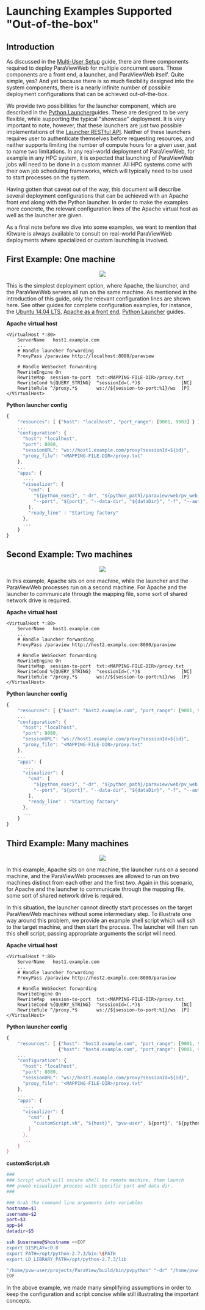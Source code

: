 # Launching Examples Supported "Out-of-the-box"

## Introduction

As discussed in the [Multi-User Setup](/paraviewweb/docs/guides/multi_user_setup.html) guide, there are three components required to deploy ParaViewWeb for multiple concurrent users.  Those components are a front end, a launcher, and ParaViewWeb itself.  Quite simple, yes?  And yet because there is so much flexibility designed into the system components, there is a nearly infinite number of possibile deployment configurations that can be achieved out-of-the-box.

We provide two possibilities for the launcher component, which are described in the [Python Launcher](/paraviewweb/docs/guides/python_launcher.html)guides.  These are designed to be very flexible, while supporting the typical "showcase" deployment.  It is very important to note, however, that these launchers are just two possible implementations of the [Launcher RESTful API](/paraviewweb/docs/guides/launcher_api.html).  Neither of these launchers requires user to authenticate themselves before requesting resources, and neither supports limiting the number of compute hours for a given user, just to name two limitations.  In any real-world deployment of ParaViewWeb, for example in any HPC system, it is expected that launching of ParaViewWeb jobs will need to be done in a custom manner.  All HPC systems come with their own job scheduling frameworks, which will typically need to be used to start processes on the system.

Having gotten that caveat out of the way, this document will describe several deployment configurations that can be achieved with an Apache front end along with the Python launcher.  In order to make the examples more concrete, the relevant configuration lines of the Apache virtual host as well as the launcher are given.

As a final note before we dive into some examples, we want to mention that Kitware is always available to consult on real-world ParaViewWeb deployments where specialized or custom launching is involved.

## First Example: One machine

<center>
<img src='launching_examples/pvw-deploy-opt-1.png'/>
</center>

This is the simplest deployment option, where Apache, the launcher, and the ParaViewWeb servers all run on the same machine.  As mentioned in the introduction of this guide, only the relevant configuration lines are shown here.  See other guides for complete configuration examples, for instance, the [Ubuntu 14.04 LTS](/paraviewweb/docs/guides/ubuntu_14_04.html), [Apache as a front end](/paraviewweb/docs/guides/apache_front_end.html), [Python Launcher](/paraviewweb/docs/guides/python_launcher.html) guides.

__Apache virtual host__

```plain
<VirtualHost *:80>
    ServerName   host1.example.com
    ...
    # Handle launcher forwarding
    ProxyPass /paraview http://localhost:8080/paraview

    # Handle WebSocket forwarding
    RewriteEngine On
    RewriteMap  session-to-port  txt:<MAPPING-FILE-DIR>/proxy.txt
    RewriteCond %{QUERY_STRING}  ^sessionId=(.*)$               [NC]
    RewriteRule ^/proxy.*$       ws://${session-to-port:%1}/ws  [P]
</VirtualHost>
```

__Python launcher config__

```js
{
    "resources": [ {"host": "localhost", "port_range": [9001, 9003] } ],
    ...
    "configuration": {
      "host": "localhost",
      "port": 8080,
      "sessionURL": "ws://host1.example.com/proxy?sessionId=${id}",
      "proxy_file": "<MAPPING-FILE-DIR>/proxy.txt"
    },
    ...
    "apps": {
      ...,
      "visualizer": {
        "cmd": [
          "${python_exec}", "-dr", "${python_path}/paraview/web/pv_web_visualizer.py",
          "--port", "${port}", "--data-dir", "${dataDir}", "-f", "--authKey", "${secret}"
        ],
        "ready_line" : "Starting factory"
      },
      ...
    }
}
```

## Second Example: Two machines

<center>
<img src='launching_examples/pvw-deploy-opt-2.png'/>
</center>

In this example, Apache sits on one machine, while the launcher and the ParaViewWeb processes run on a second machine.  For Apache and the launcher to communicate through the mapping file, some sort of shared network drive is required.

__Apache virtual host__

``` plain
<VirtualHost *:80>
    ServerName   host1.example.com
    ...
    # Handle launcher forwarding
    ProxyPass /paraview http://host2.example.com:8080/paraview

    # Handle WebSocket forwarding
    RewriteEngine On
    RewriteMap  session-to-port  txt:<MAPPING-FILE-DIR>/proxy.txt
    RewriteCond %{QUERY_STRING}  ^sessionId=(.*)$               [NC]
    RewriteRule ^/proxy.*$       ws://${session-to-port:%1}/ws  [P]
</VirtualHost>
```

__Python launcher config__

``` js
{
    "resources": [ {"host": "host2.example.com", "port_range": [9001, 9003] } ],
    ...
    "configuration": {
      "host": "localhost",
      "port": 8080,
      "sessionURL": "ws://host1.example.com/proxy?sessionId=${id}",
      "proxy_file": "<MAPPING-FILE-DIR>/proxy.txt"
    },
    ...
    "apps": {
      ...,
      "visualizer": {
        "cmd": [
          "${python_exec}", "-dr", "${python_path}/paraview/web/pv_web_visualizer.py",
          "--port", "${port}", "--data-dir", "${dataDir}", "-f", "--authKey", "${secret}"
        ],
        "ready_line" : "Starting factory"
      },
      ...
    }
}
```

## Third Example: Many machines

<center>
<img src='launching_examples/pvw-deploy-opt-3.png'/>
</center>

In this example, Apache sits on one machine, the launcher runs on a second machine, and the ParaViewWeb processes are allowed to run on two machines distinct from each other and the first two.  Again in this scenario, for Apache and the launcher to communicate through the mapping file, some sort of shared network drive is required.

In this situation, the launcher cannot directly start processes on the target ParaViewWeb machines without some intermediary step.  To illustrate one way around this problem, we provide an example shell script which will ssh to the target machine, and then start the process.  The launcher will then run this shell script, passing appropriate arguments the script will need.

__Apache virtual host__

``` plain
<VirtualHost *:80>
    ServerName   host1.example.com
    ...
    # Handle launcher forwarding
    ProxyPass /paraview http://host2.example.com:8080/paraview

    # Handle WebSocket forwarding
    RewriteEngine On
    RewriteMap  session-to-port  txt:<MAPPING-FILE-DIR>/proxy.txt
    RewriteCond %{QUERY_STRING}  ^sessionId=(.*)$               [NC]
    RewriteRule ^/proxy.*$       ws://${session-to-port:%1}/ws  [P]
</VirtualHost>
```

__Python launcher config__

``` js
{
    "resources": [ {"host": "host3.example.com", "port_range": [9001, 9003] },
                   {"host": "host4.example.com", "port_range": [9001, 9003] } ],
    ...
    "configuration": {
      "host": "localhost",
      "port": 8080,
      "sessionURL": "ws://host1.example.com/proxy?sessionId=${id}",
      "proxy_file": "<MAPPING-FILE-DIR>/proxy.txt"
    },
    ...
    "apps": {
      ...,
      "visualizer": {
        "cmd": [
          "customScript.sh", "${host}", "pvw-user", ${port}", "${python_path}/paraview/web/pv_web_visualizer.py", "${dataDir}"
        ]
      },
      ...
    }
}
```

__customScript.sh__

``` sh
###
### Script which will secure shell to remote machine, then launch
### pvweb visualizer process with specific port and data dir.
###

### Grab the command line arguments into variables
hostname=$1
username=$2
port=$3
app=$4
datadir=$5

ssh $username@$hostname <<EOF
export DISPLAY=:0.0
export PATH=/opt/python-2.7.3/bin:\$PATH
export LD_LIBRARY_PATH=/opt/python-2.7.3/lib

"/home/pvw-user/projects/ParaView/build/bin/pvpython" "-dr" "/home/pvw-user/projects/ParaView/build/lib/site-packages/${app}" "--data-dir" "${datadir}" "--port" "${port}"
EOF
```

In the above example, we made many simplifying assumptions in order to keep the configuration and script concise while still illustrating the important concepts.
